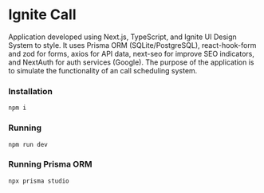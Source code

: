 # Ignite Call

Application developed using Next.js, TypeScript, and Ignite UI Design System to style. It uses Prisma ORM (SQLite/PostgreSQL), react-hook-form and zod for forms, axios for API data, next-seo for improve SEO indicators, and NextAuth for auth services (Google). The purpose of the application is to simulate the functionality of an call scheduling system.

### Installation
`npm i`

### Running
`npm run dev`

### Running Prisma ORM
`npx prisma studio`


